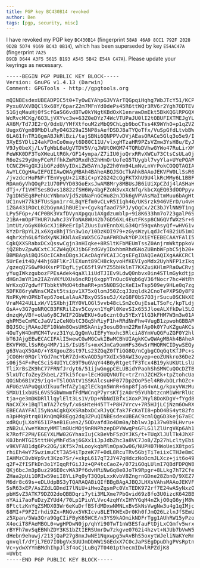 ```yaml
---
title: PGP key BC430B14 revoked
author: Ben
tags: [pgp, security, misc]
---
```


I have revoked my PGP key <code>BC430B14</code> (fingerprint <code>58A8 46A9 8CC1 792F 2028 9D2B 5D74 9169 BC43 0B14</code>), which has been superseded by key <code>E54AC47A</code> (fingerprint <code>7A25 B9CB D644 A3F5 5615  B193 A545 5B42 E54A C47A</code>). Please update your keyrings as necessary.

<pre>-----BEGIN PGP PUBLIC KEY BLOCK-----
Version: GnuPG v1.4.13 (Darwin)
Comment: GPGTools - http://gpgtools.org

mQINBEsdexUBEADPIC5t0+TyOwEYAhpG3VYArTQGpqiHqhg7WbJTcY51/KCPpWI6
Pyxu0VXVBQCl9x68Y/6parZ2m7MFnYd0dePs45R6ttWQr3RV6r2Ygh7ODTEVINg3
51GjqMauHj0fScfGaSG6vdBTw0kYNgtKBdOxK1enrawDmEkt5BkKQGlRPGQX/d/y
WcRvcMCKg/6O3LjVXYvc3w+63Z0eDYz74WcVTUPaJU0lI2tOBUFIXTMEJgYLZIzf
AX6M/Td7JE2rQ/0dxU/YMfXtfouM2zMbQ9ChLgb9boCTss4K9WYhO+p1qZVZZQsF
UugxGYgm89MbDluRyO4G329aI5NP8sAefDSDJ8aTYQoTfx/VuSpGfdLtvbBWWCGJ
6LAG1fnTR1GgmABJkRlBzi/tajSBNi6QNPPVvDVjAEasORACe5Glq3o5e9/I/V+t
3XyESYDli24akFDnCo0mayt6D80C11U/vlxgHTzaHR9PZsVZmw3YsH8u/EyJtqp9
V9Jy0beXj/LvTgWbL6aUgVTDV5V/qJWUtOWQM74TQRbDVhwGYWo47RuLirXM/6Bd
FeWKK0DF3ToXWeuLtRGk/GF14ympa/Z7iIU0joQrxRRvXWCu73CtsCsULaOjKHDf
R6o2s29yUnyFCeRffhkZmRORxdh32hHmOrUofeG5TUygbl7vyYla+UYePQARAQAB
tCNCZW4gQXJibGFzdGVyIDxiZW5AYnJpZ2h0Ym94LmNvLnVrPokCOQQTAQIAIwIb
AwYLCQgHAwIEFQIIAwQWAgMBAh4BAheABQJSOcTkAhkBAAoJEKVFW0LlSsR64AgP
/jvzdcrHoPNFrTEnVygU+2iX8iC+pY2G242cGgFKTXhU9U4lkRcMMy6L1BBFHFBH
RDAmGyVhQOqPz1U70PVYD03GoExsJwAM8Mry8MBUsJB6iUiXpCZdj4lASHaHn219
dTj+/f1VHTSesBGvs1882zfSH6Wy4bgFZoN3vxXcNfq/kbcXqEQ03dOOPpyvMmLb
7g1DN5Eq8PehUcYNbmxVjd5zUNaFnGCHu82nJDk6gVPVAsMaItmMuu6bAgHtJ81R
UC1nvH77k3FTUsSpn1rr4LBqYEfm0vCLvR5Iiqh4G/UKSrzk946VErD/u4vHATBE
iZGA431ROcL02bGynAihBUE1v+Cgvkqfaad75PJ/yOgCx/2C3bJYlNN9T1ngfT0v
LPy5FGp+/4CP0BK3VxfDVynXpgqu1AXgdzumblp+9i8K633hm7o723galP6SGhMf
21BA+mOpFTHUR7UwhcJ3YToNA8WU42b7GD56XL4EutFKsp8CNGQVfWXzSr+63NHA
1mtUt/oGyK0kGcXJiBReErIplZUusIuVEnnbXLG34Qr59qvAhsyQf+wHVG1v2dUt
kYzDrBpYL2Lx6XgxBhjT5n3w1o/10DzKOI979+zGysWzyLqdJcT4B2iU51mO/p9b
4qhrXzh6L6f8dXyNKJKNlAxExWX5CG7uAFWRDwkYOPJXiEYEEBECAAYFAlI5yMEA
CgkQXXSRabxDCxQsswCgjn3nHIqke+8RSltKFbMEUmTssZ0AnjrmWktppkoVHZIX
jQZ8bvZpwNCxtCJCZW4gQXJibGFzdGVyIDxhbmRhdGNoZUBnbWFpbC5jb20+iQI4
BBMBAgAiBQJSOcICAhsDBgsJCAcDAgYVCAIJCgsEFgIDAQIeAQIXgAAKCRClRVtC
5UrEeit4D/44hj6BFlKrJlEXunt89CH8ckyvoHfKEVIyoMdx2UyhNFP1zIkqkqyv
/gzeqQ7S6wMkHXsrPTDgfLjyC65fl9VYZ55bHklnT7KXZuiKHlmPRaOwCRvjJuy3
yYugIWkzgubozFPEsAdek4qaXl1iUdTJIEv9LdwQ0nbvx0in4STlmGykdtjpIkEI
dHGn3mYR1n2IAZnVKfUXUs6ncRDj6xgpYTnOuc6Vqb6gV36fNocr7hc+WtRhYzSH
WrKxqO7gdwfFTbbktVMdO4tdhaRR+pn5N0BSQcXeE1wTsp509ey9HLe0q7zgawUm
5DFK86ryWNnsCMZst5tsipv1X75xQlomJ50ZcqJ3zqldk2CnoTePXPSOy8F9/0sK
NxPKyWnOPKbTep67oeLalAuA7BxyOSSsu5J/XzG8F0bS7O3jrSucu0SCNkXEdhpe
VraM424ULLxW/V1SXbhjIRY0VLOGl5vvb48cLSm2cOujEsaLTSoFc/kpTLdjxN+t
GsA+v3G7goNRQCB3FKRilZsv5Coyxn1YqPl0KevSIx655JloeALXfkDwl5LO7Jme
dnzqWyVBf+oUa6y8CJWIF2GbWEKU+6u6cznt0u5YExY1lG3kFHM7W3m3w01AjaIq
qhPM5eCmMCcJaGV1zCeN0btC3Gq5hRiyF1h+RRdNnFhw4VugB1zpwohGBBARAgAG
BQJSOcjRAAoJEF10kWm8QwsUHSkAniy3osuB0nm22RmfAp0k0Y7uKZguAKCscjz8
4OuTyW4DmMCM4Tvvz31YqLQgQmVuIEFyYmxhc3RlciA8YmVuQGFuZGF0Y2hlLmNv
bT6JAjgEEwECACIFAlI5wewCGwMGCwkIBwMCBhUIAgkKCwQWAgMBAh4BAheAAAoJ
EKVFW0LlSsR6g4MP/1iS/IsUSfs+mxKJmCa9omHFs36wSrMHQRWCIDywSEQycTFZ
g63VaqX5GAO/+Y8XgouZ8st97Ls23ZGqZ0fTiGG8Q/nCgbgCOqGqtKfJPc+sWn73
jCOGHr0RQrlYGd7mcYbR7Zd+KvAQD5pYXdIx50AWI3oyep+eoZUNkro36De2U7Bs
s06j54F+PeCSciS4UIYLC89T9uGVqY44B0yRtgetfF3Tcx4B19ykUKUtLslUJjCg
TliXrBsZK9hC77FRNfJrdyt6/51ijwGngpCELUBidYPaohShSMWCuQOcDZTBizCQ
5lxUTcfoZeyZkbeL/2Tki5fcu+lEcHGUQVNUTc+trZrnJZCHZk+tpZtohcUa8awG
QOiNb6BiV29/iq4+TSlOOAtV1SSKAlcsuHF077Dp2OoP5el4RBvbOLrhOZc+KPr1
AFUGzVAPuQgUdIkuufHfAZy1q2lECkqn5WnR+6np8fja64vALg/kpxyVWzMuHZ9c
SMXU1ixbUSL6VS5GbWmwmfFdMWCnqP7yrsKTjzA0r95YUhbtzcnM1WHrRlUcTkMs
tja+ge3mDKDRlllqylElt3Ls1V/Dp+NbNdIBfxiXoxPJNyl8DoKDgV+fYgd8Q7Uw
NaCXCX+1BqTlmTA27c9yf/x6sHteH45TT+P8H7Vrcv+7R5HJjLCjNzm6OwRXiEYE
EBECAAYFAlI5yNoACgkQXXSRabxDCxRJyQCfak7FcKaTI8+pbO4BS4yt82foJDAA
n3pHMq0trq01KnQmQR8Egg2dq3ZPuQINBEsdexUBEAC9cmlQgGD3kejG7aECklqI
xdRQujLXoY651IPaeB1Euen2/5ODvafd3o4Dm0a/bblwvJp137w0b9LHvru+TBt+
zNB2uLYweYKmzyMMTlm8UcMOj9nRNPhzepDPYWwqPsGFLG1lZlUrgVKp6Ah10CPk
k7RofF2PH/EGEYXLMW02GYhaxIujCkBeVbF5zOYJKS/t+TUqXlJUlTk4JhXFbfgR
K0JbnMTGI5tttHKyMhFd5aj6GXx1iJpJdbZhc3a8VC7Jo8/Zp27hLcltyEbi9NxV
v9KVFAB1dg6Px2OG/iKf5k7nLooykqbMlmOpaOw0G/NUPH07HWoUeiX8tpoSYnhY
rhiEh4wY7SwzimuCtT3A54iTpzeK7F+0dL8RcuTRv5GbjTiTeiixCTHJe8mCMb34
IAHMzC8vbVp9vt3Kzo7Sr/+xkpL617qT2JY47qHdczNoOcmJLXcz+jit6o49W5NQ
q2F+ZfISFkDn3o1YIqqRfGiJJz+QP4tcCaoZ+/072iGOqLUlmI7QBdFDPQW8fvIg
QKj6bcJm3pBuz296E0cvWA3Pf6dvHRiNwGq8e0JoTk9Rpgr+8LLkg7hT2Cfe0Skg
ZHaa2pUi1ORIw59eiI8YLiPq0yT3QOpLxxKvbV8ZngrnGDne28ZbnO/9XEZ7Vqmk
M6dr8c69s+eDLUdpBS3yTQARAQABiQIfBBgBAgAJBQJLHXsVAhsMAAoJEKVFW0Ll
SsR63xEP/AsZZdLGDndI7lNiU+iHwoZqsmPc0VxTEDK972rf7E24wASyNxzORC2D
pbHSvZ3ATK79DZO2doQBBDqri7yti3MLXme7PbGvid69z8fo3U0izcK642BB6BR4
nYAii7aoFuDzyZYUd4/70Lp1PiuYLVvc4zqHYxIHYYGqH4nZkjO0qG6yjM8WD/3j
8FtctzKnYqZSMDX03Wr6eKuDrfBSfdMDxwNMNLxBvSkNsVwgNw3u4g1qIMjc0awy
68MI+F9F2Irhdi9Zx+RNGvx5VKIcvu8LETKWExDr0Kh0fJmQ26LzlnJfSEmUMNzh
z5Xpan/5Wa3Qra9GgCIiFByK65WCE/n3YS9kAOmikNDFrTgg1AUhRW15yPzoOT8x
X4ociT8FAeMBOL0+wgHPDwN0jp/qhYi90TwT1nW3ESfauFtDjLxCGmfv5wrxmBHF
rBYFh7mvSqEBNhZDY3KS1bZtIERSUmrDw7zkgve07G2i4hzvt+NJUb7bVwW5Ew/r
dHebn9ehuwj/213jQaP27g8mxJwNE1Nqxwpg5wAvBhS5oxytWJeliNaKYeRmFbOg
qnvqlf/dYjL7EO7I0bgVx3UUJmDbWW1SGEdxX7C0cJaPSEgDpuDhgPVsRptnZb9Q
Vc+ydwXYYmBMdhIhpJl3f4oCjLuBq7T0401pthecmIDwlRPZdjK8
=UVbt
-----END PGP PUBLIC KEY BLOCK-----</pre>
